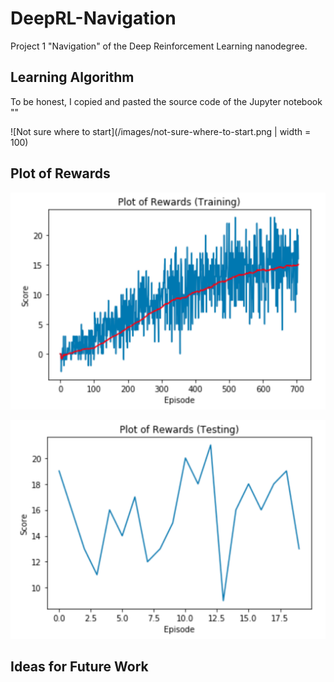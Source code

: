 # DeepRL-Navigation
Project 1 "Navigation" of the Deep Reinforcement Learning nanodegree.

## Learning Algorithm

To be honest, I copied and pasted the source code of the Jupyter notebook ""

![Not sure where to start](/images/not-sure-where-to-start.png | width = 100)

## Plot of Rewards

![Plot of rewards (training)](/images/plot-of-rewards-training.png)

![Plot of rewards (testing)](/images/plot-of-rewards-testing.png)

## Ideas for Future Work
